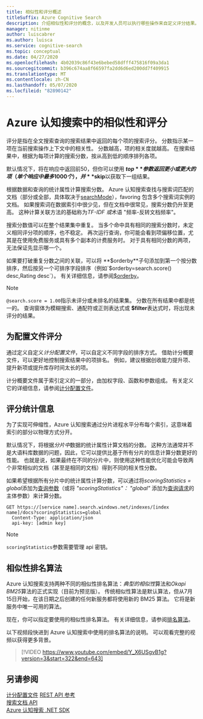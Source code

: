 ```yaml
---
title: 相似性和评分概述
titleSuffix: Azure Cognitive Search
description: 介绍相似性和评分的概念，以及开发人员可以执行哪些操作来自定义评分结果。
manager: nitinme
author: luiscabrer
ms.author: luisca
ms.service: cognitive-search
ms.topic: conceptual
ms.date: 04/27/2020
ms.openlocfilehash: 4b02039c86f43e6bebed58dfff475816f09a3da1
ms.sourcegitcommit: b396c674aa8f66597fa2dd6d6ed200dd7f409915
ms.translationtype: MT
ms.contentlocale: zh-CN
ms.lasthandoff: 05/07/2020
ms.locfileid: "82890142"
---
```

# <a name="similarity-and-scoring-in-azure-cognitive-search"></a>Azure 认知搜索中的相似性和评分

评分是指在全文搜索查询的搜索结果中返回的每个项的搜索评分。 分数指示某一项在当前搜索操作上下文中的相关性。 分数越高，项的相关度就越高。 在搜索结果中，根据为每项计算的搜索分数，按从高到低的顺序排列各项。 

默认情况下，将在响应中返回前50，但你可以使用 **$top**参数返回更小或更大的项（单个响应中最多1000个），并 **$skip**以获取下一组结果。

根据数据和查询的统计属性计算搜索分数。 Azure 认知搜索查找与搜索词匹配的文档（部分或全部，具体取决于[searchMode](https://docs.microsoft.com/rest/api/searchservice/search-documents#searchmodeany--all-optional)），favoring 包含多个搜索词实例的文档。 如果搜索词在数据索引中很少见，但在文档中很常见，搜索分数仍升至更高。 这种计算关联方法的基础称为*TF-IDF 或*术语 "频率-反转文档频率"。

搜索分数值可以在整个结果集中重复。 当多个命中具有相同的搜索分数时，未定义相同评分项的顺序，也不稳定。 再次运行查询，你可能会看到项偏移位置，尤其是在使用免费服务或具有多个副本的计费服务时。 对于具有相同分数的两项，无法保证先显示哪一个。

如果要打破重复分数之间的关联，可以将 **$orderby**子句添加到第一个按分数排序，然后按另一个可排序字段排序（例如`$orderby=search.score() desc,Rating desc`）。 有关详细信息，请参阅[$orderby](https://docs.microsoft.com/azure/search/search-query-odata-orderby)。

> [!NOTE]
> `@search.score = 1.00`指示未评分或未排名的结果集。 分数在所有结果中都是统一的。 查询窗体为模糊搜索、通配符或正则表达式或 **$filter**表达式时，将出现未评分的结果。 

## <a name="scoring-profiles"></a>为配置文件评分

通过定义自定义*计分配置文件*，可以自定义不同字段的排序方式。 借助计分概要文件，可以更好地控制搜索结果中的项排名。 例如，建议根据创收能力提升项、提升新项或提升库存时间太长的项。 

计分概要文件属于索引定义的一部分，由加权字段、函数和参数组成。 有关定义它的详细信息，请参阅[计分配置文件](index-add-scoring-profiles.md)。

## <a name="scoring-statistics"></a>评分统计信息

为了实现可伸缩性，Azure 认知搜索通过分片进程水平分布每个索引，这意味着索引的部分以物理方式分开。

默认情况下，将根据*分片中*数据的统计属性计算文档的分数。 这种方法通常并不是大语料库数据的问题，因此，它可以提供比基于所有分片的信息计算分数更好的性能。 也就是说，如果最终在不同的分片中，则使用这种性能优化可能会导致两个非常相似的文档（甚至是相同的文档）得到不同的相关性分数。

如果希望根据所有分片中的统计属性计算分数，可以通过将*scoringStatistics = global*添加为[查询参数](https://docs.microsoft.com/rest/api/searchservice/search-documents)（或将 *"scoringStatistics"： "global"* 添加为[查询请求](https://docs.microsoft.com/rest/api/searchservice/search-documents)的主体参数）来计算分数。

```http
GET https://[service name].search.windows.net/indexes/[index name]/docs?scoringStatistics=global
  Content-Type: application/json
  api-key: [admin key]  
```

> [!NOTE]
> `scoringStatistics`参数需要管理 api 密钥。

## <a name="similarity-ranking-algorithms"></a>相似性排名算法

Azure 认知搜索支持两种不同的相似性排名算法：*典型的相似性*算法和*Okapi BM25*算法的正式实现（目前为预览版）。 传统相似性算法是默认算法，但从7月15日开始，在该日期之后创建的任何新服务都将使用新的 BM25 算法。 它将是新服务中唯一可用的算法。

现在，你可以指定要使用的相似性排名算法。 有关详细信息，请参阅[排名算法](index-ranking-similarity.md)。

以下视频段快进到 Azure 认知搜索中使用的排名算法的说明。 可以观看完整的视频以获得更多背景。

> [!VIDEO https://www.youtube.com/embed/Y_X6USgvB1g?version=3&start=322&end=643]

## <a name="see-also"></a>另请参阅

 [计分配置文件](index-add-scoring-profiles.md) [REST API 参考](https://docs.microsoft.com/rest/api/searchservice/)   
 [搜索文档 API](https://docs.microsoft.com/rest/api/searchservice/search-documents)   
 [Azure 认知搜索 .NET SDK](https://docs.microsoft.com/dotnet/api/overview/azure/search?view=azure-dotnet)  
